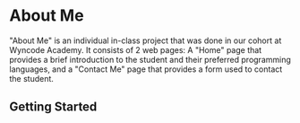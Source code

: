 # About Me

"About Me" is an individual in-class project that was done in our cohort at Wyncode Academy. It consists of 2 web pages: A "Home" page that provides a brief introduction to the student and their preferred programming languages, and a "Contact Me" page that provides a form used to contact the student.

 ## Getting Started

 
